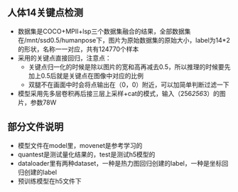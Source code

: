 人体14关键点检测
-

- 数据集是COCO+MPII+lsp三个数据集融合的结果，全部数据集在/mnt/ssd0.5/humanpose下，图片为原始数据集的原始大小，label为14*2的形状，名称一一对应，共有124770个样本
- 采用的关键点直接回归，注意点：
  - 关键点归一化的时候是除以图片的宽和高再减去0.5，所以推理的时候要先加上0.5后就是关键点在图像中对应的比例
  - 双腿不在画面中时会将点输出在（0，0）附近，可以加简单判断过滤一下
- 模型采用先多层卷积再后接三层上采样+cat的模式，输入（256*256*3）的图片，参数78W

部分文件说明
-

- 模型文件在model里，movenet是参考学习的
- quantest是测试量化结果的，test是测试h5模型的
- dataloader里有两种dataset，一种是热力图回归创建的label，一种是坐标回归创建的label
- 预训练模型在h5文件下